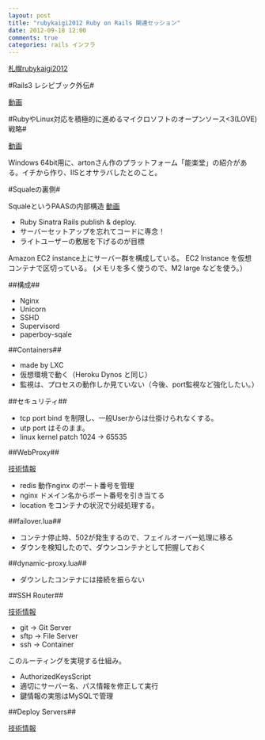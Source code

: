 ```yaml
---
layout: post
title: "rubykaigi2012 Ruby on Rails 関連セッション"
date: 2012-09-18 12:00
comments: true
categories: rails インフラ
---
```


[札幌rubykaigi2012](https://github.com/sprk2012/sprk2012-cfp)

#Rails3 レシピブック外伝#

[動画](http://www.ustream.tv/recorded/25419544)


#RubyやLinux対応を積極的に進めるマイクロソフトのオープンソース<3(LOVE)戦略#

[動画](http://www.ustream.tv/recorded/25394761)

Windows 64bit用に、artonさん作のプラットフォーム「能楽堂」の紹介がある。イチから作り、IISとオサラバしたとのこと。


#Squaleの裏側#

SqualeというPAASの内部構造
[動画](http://www.ustream.tv/recorded/25395947)

- Ruby Sinatra Rails publish & deploy.
- サーバーセットアップを忘れてコードに専念！
- ライトユーザーの敷居を下げるのが目標

Amazon EC2 instance上にサーバー群を構成している。
EC2 Instance を仮想コンテナで区切っている。
(メモリを多く使うので、M2 large などを使う。）


##構成##

- Nginx
- Unicorn
- SSHD
- Supervisord
- paperboy-sqale


##Containers##

- made by LXC
- 仮想環境で動く（Heroku Dynos と同じ）
- 監視は、プロセスの動作しか見ていない（今後、port監視など強化したい。）


##セキュリティ##

- tcp port bind を制限し、一般Userからは仕掛けられなくする。
- utp port はそのまま。
- linux kernel patch   1024 → 65535


##WebProxy##

[技術情報](http://bit.ly/UHbHlb)

- redis 動作nginx のポート番号を管理
- nginx ドメイン名からポート番号を引き当てる
- location をコンテナの状況で分岐処理する。


##failover.lua##

- コンテナ停止時、502が発生するので、フェイルオーバー処理に移る
- ダウンを検知したので、ダウンコンテナとして把握しておく


##dynamic-proxy.lua##

- ダウンしたコンテナには接続を振らない


##SSH Router##

[技術情報](http://github.com/mizzy/openssh-script-auth)

- git  -> Git Server
- sftp -> File Server
- ssh  -> Container

このルーティングを実現する仕組み。

- AuthorizedKeysScript
- 適切にサーバー名、パス情報を修正して実行
- 鍵情報の実態はMySQLで管理

##Deploy Servers##

[技術情報](http://bit.ly/NBbj9F)



